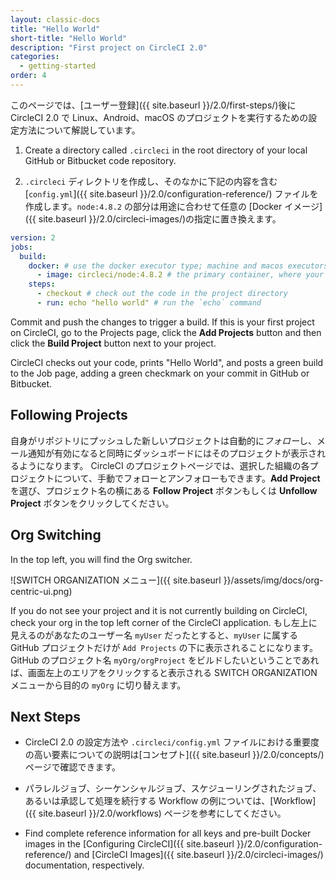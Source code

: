 ```yaml
---
layout: classic-docs
title: "Hello World"
short-title: "Hello World"
description: "First project on CircleCI 2.0"
categories:
  - getting-started
order: 4
---
```

このページでは、[ユーザー登録]({{ site.baseurl }}/2.0/first-steps/)後に CircleCI 2.0 で Linux、Android、macOS のプロジェクトを実行するための設定方法について解説しています。

1. Create a directory called `.circleci` in the root directory of your local GitHub or Bitbucket code repository.

2. `.circleci` ディレクトリを作成し、そのなかに下記の内容を含む [`config.yml`]({{ site.baseurl }}/2.0/configuration-reference/) ファイルを作成します。`node:4.8.2` の部分は用途に合わせて任意の [Docker イメージ]({{ site.baseurl }}/2.0/circleci-images/)の指定に置き換えます。

```yaml
version: 2
jobs:
  build:
    docker: # use the docker executor type; machine and macos executors are also supported
      - image: circleci/node:4.8.2 # the primary container, where your job's commands are run
    steps:
      - checkout # check out the code in the project directory
      - run: echo "hello world" # run the `echo` command
```

Commit and push the changes to trigger a build. If this is your first project on CircleCI, go to the Projects page, click the **Add Projects** button and then click the **Build Project** button next to your project.

CircleCI checks out your code, prints "Hello World", and posts a green build to the Job page, adding a green checkmark on your commit in GitHub or Bitbucket.

## Following Projects

自身がリポジトリにプッシュした新しいプロジェクトは自動的に*フォロー*し、メール通知が有効になると同時にダッシュボードにはそのプロジェクトが表示されるようになります。 CircleCI のプロジェクトページでは、選択した組織の各プロジェクトについて、手動でフォローとアンフォローもできます。**Add Project** を選び、プロジェクト名の横にある **Follow Project** ボタンもしくは **Unfollow Project** ボタンをクリックしてください。

## Org Switching

In the top left, you will find the Org switcher.

![SWITCH ORGANIZATION メニュー]({{ site.baseurl }}/assets/img/docs/org-centric-ui.png)

If you do not see your project and it is not currently building on CircleCI, check your org in the top left corner of the CircleCI application. もし左上に見えるのがあなたのユーザー名 `myUser` だったとすると、`myUser` に属する GitHub プロジェクトだけが `Add Projects` の下に表示されることになります。 GitHub のプロジェクト名 `myOrg/orgProject` をビルドしたいということであれば、画面左上のエリアをクリックすると表示される SWITCH ORGANIZATION メニューから目的の `myOrg` に切り替えます。

## Next Steps

- CircleCI 2.0 の設定方法や `.circleci/config.yml` ファイルにおける重要度の高い要素についての説明は[コンセプト]({{ site.baseurl }}/2.0/concepts/)ページで確認できます。

- パラレルジョブ、シーケンシャルジョブ、スケジューリングされたジョブ、あるいは承認して処理を続行する Workflow の例については、[Workflow]({{ site.baseurl }}/2.0/workflows) ページを参考にしてください。

- Find complete reference information for all keys and pre-built Docker images in the [Configuring CircleCI]({{ site.baseurl }}/2.0/configuration-reference/) and [CircleCI Images]({{ site.baseurl }}/2.0/circleci-images/) documentation, respectively.